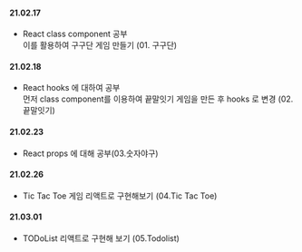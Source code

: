 #### 21.02.17

- React class component 공부  
  이를 활용하여 구구단 게임 만들기 (01. 구구단)

#### 21.02.18

- React hooks 에 대하여 공부  
  먼저 class component를 이용하여 끝말잇기 게임을 만든 후
  hooks 로 변경 (02. 끝말잇기)

#### 21.02.23

- React props 에 대해 공부(03.숫자야구)

#### 21.02.26

- Tic Tac Toe 게임 리액트로 구현해보기 (04.Tic Tac Toe)

#### 21.03.01

- TODoList 리액트로 구현해 보기 (05.Todolist)
